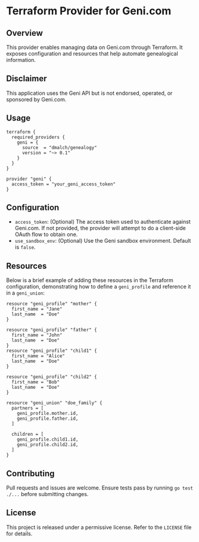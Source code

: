 # Terraform Provider for Geni.com

## Overview
This provider enables managing data on Geni.com through Terraform. It exposes configuration and resources that help automate genealogical information.

## Disclaimer
This application uses the Geni API but is not endorsed, operated, or sponsored by Geni.com.

## Usage
```hcl
terraform {
  required_providers {
    geni = {
      source  = "dmalch/genealogy"
      version = "~> 0.1"
    }
  }
}

provider "geni" {
  access_token = "your_geni_access_token"
}
```

## Configuration
* `access_token`: (Optional) The access token used to authenticate against Geni.com. If not provided, the provider will attempt to do a client-side OAuth flow to obtain one.
* `use_sandbox_env`: (Optional) Use the Geni sandbox environment. Default is `false`.

## Resources

Below is a brief example of adding these resources in the Terraform configuration, demonstrating how to define a `geni_profile` and reference it in a `geni_union`:

```hcl
resource "geni_profile" "mother" {
  first_name = "Jane"
  last_name  = "Doe"
}

resource "geni_profile" "father" {
  first_name = "John"
  last_name  = "Doe"
}
resource "geni_profile" "child1" {
  first_name = "Alice"
  last_name  = "Doe"
}

resource "geni_profile" "child2" {
  first_name = "Bob"
  last_name  = "Doe"
}

resource "geni_union" "doe_family" {
  partners = [
    geni_profile.mother.id,
    geni_profile.father.id,
  ]

  children = [
    geni_profile.child1.id,
    geni_profile.child2.id,
  ]
}
```

## Contributing
Pull requests and issues are welcome. Ensure tests pass by running `go test ./...` before submitting changes.

## License
This project is released under a permissive license. Refer to the `LICENSE` file for details.
